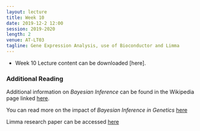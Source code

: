 ```yaml
---
layout: lecture
title: Week 10
date: 2019-12-2 12:00
session: 2019-2020
length: 2
venue: AT-LT03
tagline: Gene Expression Analysis, use of Bioconductor and Limma
---
```


* Week 10 Lecture content can be downloaded [here].

### Additional Reading

Additional information on *Bayesian Inference* can be found in the Wikipedia page linked [here](https://en.wikipedia.org/wiki/Bayesian_inference).


You can read more on the impact of *Bayesian Inference in Genetics* [here](http://opendsi.cc/bioinformatics/assets/Bayesian_Rev_genetics.pdf)


Limma research paper can be accessed [here](http://opendsi.cc/bioinformatics/assets/limma-biocbook-reprint.pdf)
